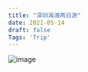 ```yaml
---
title: "深圳海滩两日游"
date: 2021-05-14
draft: false
Tags: 'Trip'
---
```


![image](https://user-images.githubusercontent.com/26041539/118225720-37517700-b4b8-11eb-8108-34c2f20b88db.png)

